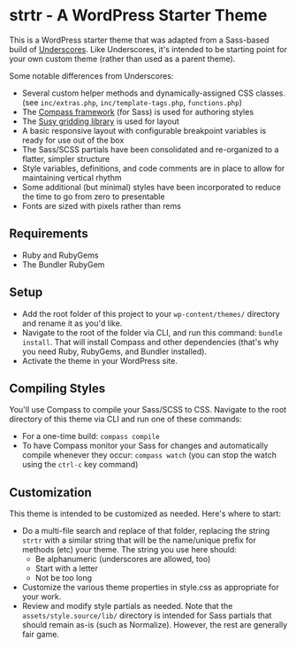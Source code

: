 # strtr - A WordPress Starter Theme

This is a WordPress starter theme that was adapted from a Sass-based build of [Underscores](http://underscores.me/). Like Underscores, it's intended to be starting point for your own custom theme (rather than used as a parent theme).

Some notable differences from Underscores:

* Several custom helper methods and dynamically-assigned CSS classes. (see `inc/extras.php`, `inc/template-tags.php`, `functions.php`)
* The [Compass framework](http://compass-style.org/) (for Sass) is used for authoring styles
* The [Susy gridding library](http://susydocs.oddbird.net/) is used for layout
* A basic responsive layout with configurable breakpoint variables is ready for use out of the box
* The Sass/SCSS partials have been consolidated and re-organized to a flatter, simpler structure
* Style variables, definitions, and code comments are in place to allow for maintaining vertical rhythm
* Some additional (but minimal) styles have been incorporated to reduce the time to go from zero to presentable
* Fonts are sized with pixels rather than rems

## Requirements

* Ruby and RubyGems
* The Bundler RubyGem

## Setup

* Add the root folder of this project to your `wp-content/themes/` directory and rename it as you'd like.
* Navigate to the root of the folder via CLI, and run this command: `bundle install`. That will install Compass and other dependencies (that's why you need Ruby, RubyGems, and Bundler installed).
* Activate the theme in your WordPress site.

## Compiling Styles

You'll use Compass to compile your Sass/SCSS to CSS. Navigate to the root directory of this theme via CLI and run one of these commands:

* For a one-time build: `compass compile`
* To have Compass monitor your Sass for changes and automatically compile whenever they occur: `compass watch` (you can stop the watch using the `ctrl-c` key command)

## Customization

This theme is intended to be customized as needed. Here's where to start:

* Do a multi-file search and replace of that folder, replacing the string `strtr` with a similar string that will be the name/unique prefix for methods (etc) your theme. The string you use here should:
    * Be alphanumeric (underscores are allowed, too)
    * Start with a letter
    * Not be too long
* Customize the various theme properties in style.css as appropriate for your work.
* Review and modify style partials as needed. Note that the `assets/style.source/lib/` directory is intended for Sass partials that should remain as-is (such as Normalize). However, the rest are generally fair game.
